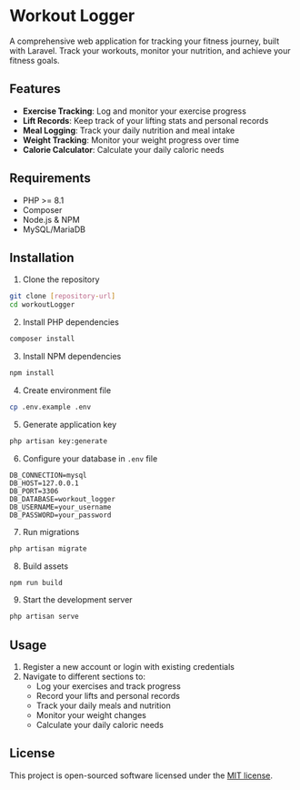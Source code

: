 # Workout Logger

A comprehensive web application for tracking your fitness journey, built with Laravel. Track your workouts, monitor your nutrition, and achieve your fitness goals.

## Features

- **Exercise Tracking**: Log and monitor your exercise progress
- **Lift Records**: Keep track of your lifting stats and personal records
- **Meal Logging**: Track your daily nutrition and meal intake
- **Weight Tracking**: Monitor your weight progress over time
- **Calorie Calculator**: Calculate your daily caloric needs

## Requirements

- PHP >= 8.1
- Composer
- Node.js & NPM
- MySQL/MariaDB

## Installation

1. Clone the repository
```bash
git clone [repository-url]
cd workoutLogger
```

2. Install PHP dependencies
```bash
composer install
```

3. Install NPM dependencies
```bash
npm install
```

4. Create environment file
```bash
cp .env.example .env
```

5. Generate application key
```bash
php artisan key:generate
```

6. Configure your database in `.env` file
```
DB_CONNECTION=mysql
DB_HOST=127.0.0.1
DB_PORT=3306
DB_DATABASE=workout_logger
DB_USERNAME=your_username
DB_PASSWORD=your_password
```

7. Run migrations
```bash
php artisan migrate
```

8. Build assets
```bash
npm run build
```

9. Start the development server
```bash
php artisan serve
```

## Usage

1. Register a new account or login with existing credentials
2. Navigate to different sections to:
   - Log your exercises and track progress
   - Record your lifts and personal records
   - Track your daily meals and nutrition
   - Monitor your weight changes
   - Calculate your daily caloric needs

## License

This project is open-sourced software licensed under the [MIT license](https://opensource.org/licenses/MIT).
